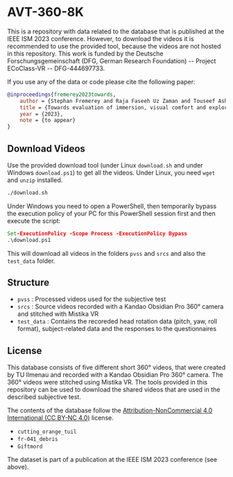 # AVT-360-8K
This is a repository with data related to the database that is published at the IEEE ISM 2023 conference.
However, to download the videos it is recommended to use the provided tool, because the videos are not hosted in this repository.
This work is funded by the Deutsche Forschungsgemeinschaft (DFG, German Research Foundation) -- Project ECoClass-VR -- DFG-444697733.

If you use any of the data or code please cite the following paper:

```bibtex
@inproceedings{fremerey2023towards,
    author = {Stephan Fremerey and Raja Faseeh Uz Zaman and Touseef Ashraf and Rakesh Rao Ramachandra Rao and Steve G\"oring and Alexander Raake},
    title = {Towards evaluation of immersion, visual comfort and exploration behaviour for non-stereoscopic and stereoscopic 360° videos},
    year = {2023},
    note = {to appear}
}
```

## Download Videos
Use the provided download tool (under Linux `download.sh` and under Windows `download.ps1`) to get all the videos. 
Under Linux, you need `wget` and `unzip` installed.

```bash
./download.sh
```

Under Windows you need to open a PowerShell, then temporarily bypass the execution policy of your PC for this PowerShell session first and then execute the script:

```bat
Set-ExecutionPolicy -Scope Process -ExecutionPolicy Bypass
.\download.ps1
```

This will download all videos in the folders `pvss` and `srcs` and also the `test_data` folder.

## Structure

* `pvss` : Processed videos used for the subjective test
* `srcs` : Source videos recorded with a Kandao Obsidian Pro 360° camera and stitched with Mistika VR
* `test_data` : Contains the recoreded head rotation data (pitch, yaw, roll format), subject-related data and the responses to the questionnaires

## License
This database consists of five different short 360° videos, that were created by TU Ilmenau and recorded with a Kandao Obsidian Pro 360° camera.
The 360° videos were stitched using Mistika VR.
The tools provided in this repository can be used to download the shared videos that are used in the described subjective test.

The contents of the database follow the [Attribution-NonCommercial 4.0 International (CC BY-NC 4.0)](https://creativecommons.org/licenses/by-nc/4.0/) license.
  * `cutting_orange_tuil`
  * `fr-041_debris`
  * `Giftmord`

The dataset is part of a publication at the IEEE ISM 2023 conference (see above).
